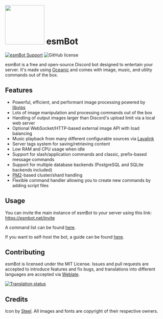 # <img src="./docs/assets/esmbot.png?raw=true" width="128"> esmBot

[![esmBot Support](https://discordapp.com/api/guilds/592399417676529688/embed.png)](https://discord.gg/esmbot) ![GitHub license](https://img.shields.io/github/license/esmBot/esmBot.svg)

esmBot is a free and open-source Discord bot designed to entertain your server. It's made using [Oceanic](https://oceanic.ws) and comes with image, music, and utility commands out of the box.

## Features

- Powerful, efficient, and performant image processing powered by [libvips](https://github.com/libvips/libvips)
- Lots of image manipulation and processing commands out of the box
- Handling of output images larger than Discord's upload limit via a local web server
- Optional WebSocket/HTTP-based external image API with load balancing
- Music playback from many different configurable sources via [Lavalink](https://github.com/lavalink-devs/Lavalink)
- Server tags system for saving/retrieving content
- Low RAM and CPU usage when idle
- Support for slash/application commands and classic, prefix-based message commands
- Support for multiple database backends (PostgreSQL and SQLite backends included)
- [PM2](https://pm2.keymetrics.io)-based cluster/shard handling
- Flexible command handler allowing you to create new commands by adding script files

## Usage

You can invite the main instance of esmBot to your server using this link: https://esmbot.net/invite

A command list can be found [here](https://esmbot.net/help.html).

If you want to self-host the bot, a guide can be found [here](https://docs.esmbot.net/setup).

## Contributing

esmBot is licensed under the MIT License. Issues and pull requests are accepted to introduce features and fix bugs, and translations into different languages are accepted via [Weblate](https://translate.codeberg.org/projects/esmbot/esmbot/).

<a href="https://translate.codeberg.org/engage/esmbot/">
<img src="https://translate.codeberg.org/widget/esmbot/esmbot/multi-auto.svg" alt="Translation status" />
</a>

## Credits

Icon by [Steel](https://twitter.com/MintBurrow).
All images and fonts are copyright of their respective owners.
